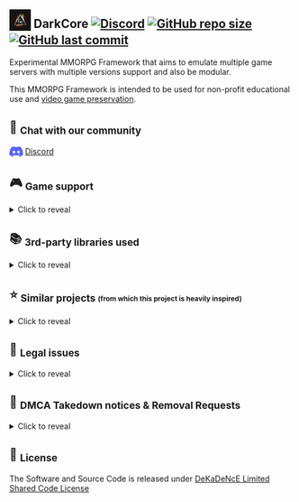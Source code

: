 ## <sub><img loading="lazy" height="38" alt="" src="https://raw.githubusercontent.com/DeKaDeNcE/DarkCore/main/images/darkcore.png" /></sub> DarkCore [![Discord](https://img.shields.io/discord/1069080006518640760.svg?logo=discord)](https://discord.gg/BwU9aAhHcE) [![GitHub repo size](https://img.shields.io/github/repo-size/DeKaDeNcE/darkcore.svg)](#-darkcore-----) [![GitHub last commit](https://img.shields.io/github/last-commit/DeKaDeNcE/DarkCore.svg)](#-darkcore-----)

Experimental MMORPG Framework that aims to emulate multiple game servers with multiple versions support and also be modular.

This MMORPG Framework is intended to be used for non-profit educational use and [video game preservation](https://en.wikipedia.org/wiki/Video_game_preservation).

## 💬 <sub>Chat with our community</sub>

<sub><img loading="lazy" height="18" alt="" src="https://raw.githubusercontent.com/DeKaDeNcE/DarkCore/main/images/discord-mark-blue.png" /></sub> [Discord](https://discord.gg/BwU9aAhHcE)

## 🎮 <sub>Game support</sub>
<details>
<summary>Click to reveal</summary>

---
[![This list is not always up to date.](https://raw.githubusercontent.com/DeKaDeNcE/DarkCore/main/images/not-up-to-date.svg)](#-game-support)

[![These logos, images and all related materials are copyright to their respective owners.](https://raw.githubusercontent.com/DeKaDeNcE/DarkCore/main/images/logo-disclaimer.svg)](#-game-support)

|                                                                          Logo                                                                           |  Short Name   | Year |      Version       | Login | World |
|:-------------------------------------------------------------------------------------------------------------------------------------------------------:|:-------------:|:----:|:------------------:|:-----:|:-----:|
|            <img loading="lazy" height="24" alt="" src="https://raw.githubusercontent.com/DeKaDeNcE/DarkCore/main/images/df.png " alt="DF" />            |      DF       | 2022 | <sup>*</sup>10.0.5 |   ❌   |   ❌   | 
|            <img loading="lazy" height="24" alt="" src="https://raw.githubusercontent.com/DeKaDeNcE/DarkCore/main/images/sl.png" alt="SL" />             |      SL       | 2020 |       9.2.7        |   ❌   |   ❌   |
|           <img loading="lazy" height="24" alt="" src="https://raw.githubusercontent.com/DeKaDeNcE/DarkCore/main/images/bfa.png" alt="BfA" />            |      BfA      | 2018 |       8.3.7        |   ❌   |   ❌   |
|        <img loading="lazy" height="24" alt="" src="https://raw.githubusercontent.com/DeKaDeNcE/DarkCore/main/images/legion.png" alt="Legion" />         |    Legion     | 2016 |       7.3.5        |   ❌   |   ❌   |
|           <img loading="lazy" height="24" alt="" src="https://raw.githubusercontent.com/DeKaDeNcE/DarkCore/main/images/wod.png" alt="WoD" />            |      WoD      | 2014 |       6.2.4        |   ❌   |   ❌   |
|           <img loading="lazy" height="24" alt="" src="https://raw.githubusercontent.com/DeKaDeNcE/DarkCore/main/images/mop.png" alt="MoP" />            |      MoP      | 2012 |       5.4.8        |   ❌   |   ❌   |
|          <img loading="lazy" height="24" alt="" src="https://raw.githubusercontent.com/DeKaDeNcE/DarkCore/main/images/cata.png" alt="Cata" />           |     Cata      | 2010 |       4.3.4        |   ❌   |   ❌   |
| <img loading="lazy" height="24" alt="" src="https://raw.githubusercontent.com/DeKaDeNcE/DarkCore/main/images/wotlk-classic.png " alt="WotLK Classic" /> | WotLK Classic | 2022 | <sup>*</sup>3.4.1  |   ❌   |   ❌   |
|         <img loading="lazy" height="24" alt="" src="https://raw.githubusercontent.com/DeKaDeNcE/DarkCore/main/images/wotlk.png" alt="WotLK" />          |     WotLK     | 2008 |       3.3.5        |   ❌   |   ❌   |
|   <img loading="lazy" height="24" alt="" src="https://raw.githubusercontent.com/DeKaDeNcE/DarkCore/main/images/tbc-classic.png " alt="TBC Classic" />   |  TBC Classic  | 2021 |       2.5.4        |   ❌   |   ❌   |
|           <img loading="lazy" height="24" alt="" src="https://raw.githubusercontent.com/DeKaDeNcE/DarkCore/main/images/tbc.png" alt="TBC" />            |      TBC      | 2007 |       2.4.3        |   ❌   |   ❌   |
|       <img loading="lazy" height="24" alt="" src="https://raw.githubusercontent.com/DeKaDeNcE/DarkCore/main/images/classic.png" alt="Classic" />        |    Classic    | 2019 |       1.14.3       |   ❌   |   ❌   |
|       <img loading="lazy" height="24" alt="" src="https://raw.githubusercontent.com/DeKaDeNcE/DarkCore/main/images/vanilla.png" alt="Vanilla" />        |    Vanilla    | 2004 |       1.12.1       |   ❌   |   ❌   |
---

[![World of Warcraft® and Blizzard Entertainment® are all trademarks or registered trademarks of Blizzard Entertainment in the United States and/or other countries.](https://raw.githubusercontent.com/DeKaDeNcE/DarkCore/main/images/blizz-disclaimer.svg)](#-game-support)
</details>

## 📚 <sub>3rd-party libraries used</sub>
<details>
<summary>Click to reveal</summary>

---
[![This list is not always up to date.](https://raw.githubusercontent.com/DeKaDeNcE/DarkCore/main/images/not-up-to-date.svg)](#-libraries-used)

[![These logos, images and all related materials are copyright to their respective owners.](https://raw.githubusercontent.com/DeKaDeNcE/DarkCore/main/images/logo-disclaimer.svg)](#-libraries-used)

| Name                         | Website                                                                                                                            | Repository                                                                                                    | License                                                                                        |
|:-----------------------------|:-----------------------------------------------------------------------------------------------------------------------------------|:--------------------------------------------------------------------------------------------------------------|:-----------------------------------------------------------------------------------------------|
---
</details>

## ⭐ <sub>Similar projects <sub><sup>(from which this project is heavily inspired)</sup></sub></sub>
<details>
<summary>Click to reveal</summary>

---
[![These logos, images and all related materials are copyright to their respective owners.](https://raw.githubusercontent.com/DeKaDeNcE/DarkCore/main/images/logo-disclaimer.svg)](#-libraries-used)

|                                                               Logo                                                               | Name                | Website                                                                    | Repository                                                                                   | License                                                                          |
|:--------------------------------------------------------------------------------------------------------------------------------:|:--------------------|:---------------------------------------------------------------------------|:---------------------------------------------------------------------------------------------|:---------------------------------------------------------------------------------|
|       <img loading="lazy" width="48" src="https://raw.githubusercontent.com/DeKaDeNcE/DarkCore/main/images/ascemu.png" />        | AzerothCore         | [ascemu.org](http://www.ascemu.org/)                                       | [github.com/AscEmu/AscEmu](https://github.com/AscEmu/AscEmu)                                 | [AGPL-3.0](https://github.com/AscEmu/AscEmu/blob/master/LICENSE.md)              |
|     <img loading="lazy" width="48" src="https://raw.githubusercontent.com/DeKaDeNcE/DarkCore/main/images/azerothcore.png" />     | AzerothCore         | [azerothcore.org](https://www.azerothcore.org/)                            | [github.com/azerothcore/azerothcore-wotlk](https://github.com/azerothcore/azerothcore-wotlk) | [AGPL-3.0](https://github.com/azerothcore/azerothcore-wotlk/blob/master/LICENSE) |
|   <img loading="lazy" width="48" src="https://raw.githubusercontent.com/DeKaDeNcE/DarkCore/main/images/cmangos-classic.png" />   | CMaNGOS Vanilla     | [cmangos.net](https://cmangos.net/)                                        | [github.com/cmangos/mangos-classic](https://github.com/cmangos/mangos-classic)               | [GPL-2.0](https://github.com/cmangos/mangos-classic/blob/master/LICENSE)         |
|     <img loading="lazy" width="48" src="https://raw.githubusercontent.com/DeKaDeNcE/DarkCore/main/images/cmangos-tbc.png" />     | CMaNGOS TBC         | [cmangos.net](https://cmangos.net/)                                        | [github.com/cmangos/mangos-tbc](https://github.com/cmangos/mangos-tbc)                       | [GPL-2.0](https://github.com/cmangos/mangos-tbc/blob/master/LICENSE)             |
|    <img loading="lazy" width="48" src="https://raw.githubusercontent.com/DeKaDeNcE/DarkCore/main/images/cmangos-wotlk.png" />    | CMaNGOS WotLK       | [cmangos.net](https://cmangos.net/)                                        | [github.com/cmangos/mangos-wotlk](https://github.com/cmangos/mangos-wotlk)                   | [GPL-2.0](https://github.com/cmangos/mangos-wotlk/blob/master/LICENSE.md)        |
|     <img loading="lazy" width="48" src="https://raw.githubusercontent.com/DeKaDeNcE/DarkCore/main/images/cyphercore.png" />      | CypherCore          | ❌                                                                          | [github.com/CypherCore/CypherCore](https://github.com/CypherCore/CypherCore)                 | [GPL-3.0](https://github.com/CypherCore/CypherCore/blob/master/LICENSE)          |
| <img loading="lazy" width="48" src="https://raw.githubusercontent.com/DeKaDeNcE/DarkCore/main/images/mangos-zero-vanilla.gif" /> | MaNGOS Zero Vanilla | [getmangos.eu](http://getmangos.eu/)                                       | [github.com/mangoszero/server](https://github.com/mangoszero/server)                         | [GPL-2.0](https://github.com/mangoszero/server/blob/master/LICENSE)              |
|   <img loading="lazy" width="48" src="https://raw.githubusercontent.com/DeKaDeNcE/DarkCore/main/images/mangos-one-tbc.gif" />    | MaNGOS One TBC      | [getmangos.eu](http://getmangos.eu/)                                       | [github.com/mangosone/server](https://github.com/mangosone/server)                           | [GPL-2.0](https://github.com/mangosone/server/blob/master/LICENSE)               |
|  <img loading="lazy" width="48" src="https://raw.githubusercontent.com/DeKaDeNcE/DarkCore/main/images/mangos-two-wotlk.gif" />   | MaNGOS Two WotLK    | [getmangos.eu](http://getmangos.eu/)                                       | [github.com/mangostwo/server](https://github.com/mangostwo/server)                           | [GPL-2.0](https://github.com/mangostwo/server/blob/master/LICENSE)               |
|  <img loading="lazy" width="48" src="https://raw.githubusercontent.com/DeKaDeNcE/DarkCore/main/images/mangos-three-cata.gif" />  | MaNGOS Three Cata   | [getmangos.eu](http://getmangos.eu/)                                       | [github.com/mangosthree/server](https://github.com/mangosthree/server)                       | [GPL-2.0](https://github.com/mangosthree/server/blob/master/LICENSE)             |
|   <img loading="lazy" width="48" src="https://raw.githubusercontent.com/DeKaDeNcE/DarkCore/main/images/mangos-four-mop.gif" />   | MaNGOS Four MoP     | [getmangos.eu](http://getmangos.eu/)                                       | [github.com/mangosfour/server](https://github.com/mangosfour/server)                         | [GPL-2.0](https://github.com/mangosfour/server/blob/master/LICENSE)              |
|   <img loading="lazy" width="48" src="https://raw.githubusercontent.com/DeKaDeNcE/DarkCore/main/images/mangos-five-wod.gif" />   | MaNGOS Five WoD     | [getmangos.eu](http://getmangos.eu/)                                       | [github.com/mangosfive/server](https://github.com/mangosfive/server)                         | [GPL-2.0](https://github.com/mangosfive/server/blob/master/LICENSE)              |
|     <img loading="lazy" width="48" src="https://raw.githubusercontent.com/DeKaDeNcE/DarkCore/main/images/trinitycore.png" />     | TrinityCore         | [trinitycore.org](https://www.trinitycore.org/)                            | [github.com/TrinityCore/TrinityCore](https://github.com/TrinityCore/TrinityCore)             | [GPL-2.0](https://github.com/TrinityCore/TrinityCore/blob/master/COPYING)        |
|        <img loading="lazy" width="48" src="https://raw.githubusercontent.com/DeKaDeNcE/DarkCore/main/images/wcell.png" />        | WCell               | [wcell.org](https://web.archive.org/web/20181114211441/http://wcell.org/)❌ | [github.com/WCell/WCell](https://github.com/WCell/WCell)                                     | [GPL-2.0](https://github.com/WCell/WCell/blob/master/LICENSE.txt)                |
---
</details>

## 📑 <sub>Legal issues</sub>
<details>
<summary>Click to reveal</summary>

---
In general, the copying and distribution of video games that are under copyright without authorization is considered a copyright violation (often called as software piracy).

Through the Library of Congress, some key exemptions to the DMCA have been granted to allow for video game preservation.

* In the 2003 set of exemptions, the Library disallowed enforcement of the DMCA for "computer programs protected by dongles that prevent access due to malfunction or damage and which are obsolete" and for "computer programs and video games distributed in formats that have become obsolete and which require the original media or hardware as a condition of access".
* In the 2015 exemptions, the Library granted permission for preservationists to work around copy-protection in games which required an authentication step with an external server that was no longer online prior to playing the game which otherwise did not require online connectivity; this specifically did not cover games that were based on a server-client mode like most massively-multiplayer online games (MMOs).
* In the 2018 exemptions, the Library allowed for preservation and fair use of server-based games like MMos, permitting preservationists to offer such games where they have legally obtained the game's code within museums and libraries.

More information here: [https://www.copyright.gov/1201/docs/librarian_statement_01.html](https://www.copyright.gov/1201/docs/librarian_statement_01.html)

---
</details>

## 📄 <sub>DMCA Takedown notices & Removal Requests</sub>
<details>
<summary>Click to reveal</summary>

---
DeKaDeNcE is aware of intellectual property rights and other proprietary rights of others.

If you own the copyrights to code on this repository and would like to request removal please note that we process all correct and complete removal requests within 5 working days.

Please include the following information in your claim request:

* Identification of the copyrighted work that you claim has been infringed;
* An exact description of where the material is located;
* Your full address, phone number, and email address;
* A statement by you that you have a good-faith belief that the disputed use is not authorized by the copyright owner, its agent, or the law;
* A statement by you, made under penalty of perjury, that the above information in your notice is accurate and that you are the owner of the copyright interest involved or are authorized to act on behalf of that owner;
* Your electronic or physical signature.

You may send an email to **dmca [at] dekadence.net** for all **DMCA Takedown notices / Removal Requests**.

You will receive a confirmation once your request has been processed.

---
</details>

## 📝 <sub>License</sub>

The Software and Source Code is released under [DeKaDeNcE Limited Shared Code License](https://github.com/DeKaDeNcE/DarkCore/blob/main/LICENSE.md)